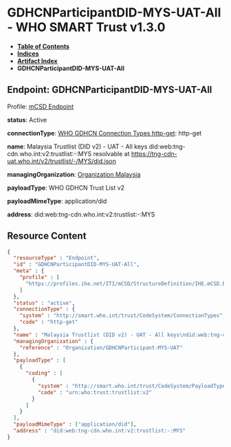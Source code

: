 # GDHCNParticipantDID-MYS-UAT-All - WHO SMART Trust v1.3.0

* [**Table of Contents**](toc.md)
* [**Indices**](indices.md)
* [**Artifact Index**](artifacts.md)
* **GDHCNParticipantDID-MYS-UAT-All**

## Endpoint: GDHCNParticipantDID-MYS-UAT-All

Profile: [mCSD Endpoint](https://profiles.ihe.net/ITI/mCSD/4.0.0/StructureDefinition-IHE.mCSD.Endpoint.html)

**status**: Active

**connectionType**: [WHO GDHCN Connection Types http-get](CodeSystem-ConnectionTypes.md#ConnectionTypes-http-get): http-get

**name**: Malaysia Trustlist (DID v2) - UAT - All keys did:web:tng-cdn.who.int:v2:trustlist:-:MYS resolvable at https://tng-cdn-uat.who.int/v2/trustlist/-/MYS/did.json

**managingOrganization**: [Organization Malaysia](Organization-GDHCNParticipant-MYS-UAT.md)

**payloadType**: WHO GDHCN Trust List v2

**payloadMimeType**: application/did

**address**: did:web:tng-cdn.who.int:v2:trustlist:-:MYS



## Resource Content

```json
{
  "resourceType" : "Endpoint",
  "id" : "GDHCNParticipantDID-MYS-UAT-All",
  "meta" : {
    "profile" : [
      "https://profiles.ihe.net/ITI/mCSD/StructureDefinition/IHE.mCSD.Endpoint"
    ]
  },
  "status" : "active",
  "connectionType" : {
    "system" : "http://smart.who.int/trust/CodeSystem/ConnectionTypes",
    "code" : "http-get"
  },
  "name" : "Malaysia Trustlist (DID v2) - UAT - All keys\ndid:web:tng-cdn.who.int:v2:trustlist:-:MYS\nresolvable at https://tng-cdn-uat.who.int/v2/trustlist/-/MYS/did.json",
  "managingOrganization" : {
    "reference" : "Organization/GDHCNParticipant-MYS-UAT"
  },
  "payloadType" : [
    {
      "coding" : [
        {
          "system" : "http://smart.who.int/trust/CodeSystem/PayloadTypes",
          "code" : "urn:who:trust:trustlist:v2"
        }
      ]
    }
  ],
  "payloadMimeType" : ["application/did"],
  "address" : "did:web:tng-cdn.who.int:v2:trustlist:-:MYS"
}

```
